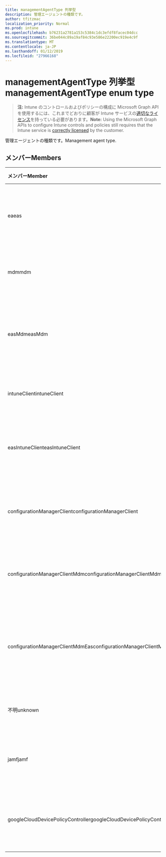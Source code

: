 ```yaml
---
title: managementAgentType 列挙型
description: 管理エージェントの種類です。
author: tfitzmac
localization_priority: Normal
ms.prod: intune
ms.openlocfilehash: b76231a2781a153c5384c1dc3efdf8facec04dcc
ms.sourcegitcommit: 36be044c89a19af84c93e586e22200ec919e4c9f
ms.translationtype: MT
ms.contentlocale: ja-JP
ms.lasthandoff: 01/12/2019
ms.locfileid: "27966168"
---
```

# <a name="managementagenttype-enum-type"></a><span data-ttu-id="1d8c7-103">managementAgentType 列挙型</span><span class="sxs-lookup"><span data-stu-id="1d8c7-103">managementAgentType enum type</span></span>

> <span data-ttu-id="1d8c7-104">**注:** Intune のコントロールおよびポリシーの構成に Microsoft Graph API を使用するには、これまでどおりに顧客が Intune サービスの[適切なライセンス](https://go.microsoft.com/fwlink/?linkid=839381)を持っている必要があります。</span><span class="sxs-lookup"><span data-stu-id="1d8c7-104">**Note:** Using the Microsoft Graph APIs to configure Intune controls and policies still requires that the Intune service is [correctly licensed](https://go.microsoft.com/fwlink/?linkid=839381) by the customer.</span></span>

<span data-ttu-id="1d8c7-105">管理エージェントの種類です。</span><span class="sxs-lookup"><span data-stu-id="1d8c7-105">Management agent type.</span></span>
## <a name="members"></a><span data-ttu-id="1d8c7-106">メンバー</span><span class="sxs-lookup"><span data-stu-id="1d8c7-106">Members</span></span>
|<span data-ttu-id="1d8c7-107">メンバー</span><span class="sxs-lookup"><span data-stu-id="1d8c7-107">Member</span></span>|<span data-ttu-id="1d8c7-108">値</span><span class="sxs-lookup"><span data-stu-id="1d8c7-108">Value</span></span>|<span data-ttu-id="1d8c7-109">説明</span><span class="sxs-lookup"><span data-stu-id="1d8c7-109">Description</span></span>|
|:---|:---|:---|
|<span data-ttu-id="1d8c7-110">ea</span><span class="sxs-lookup"><span data-stu-id="1d8c7-110">eas</span></span>|<span data-ttu-id="1d8c7-111">1</span><span class="sxs-lookup"><span data-stu-id="1d8c7-111">1</span></span>|<span data-ttu-id="1d8c7-112">デバイスは、Exchange サーバーによって管理されます。</span><span class="sxs-lookup"><span data-stu-id="1d8c7-112">The device is managed by Exchange server.</span></span>|
|<span data-ttu-id="1d8c7-113">mdm</span><span class="sxs-lookup"><span data-stu-id="1d8c7-113">mdm</span></span>|<span data-ttu-id="1d8c7-114">2</span><span class="sxs-lookup"><span data-stu-id="1d8c7-114">2</span></span>|<span data-ttu-id="1d8c7-115">Intune MDM. で、デバイスを管理します。</span><span class="sxs-lookup"><span data-stu-id="1d8c7-115">The device is managed by Intune MDM.</span></span>|
|<span data-ttu-id="1d8c7-116">easMdm</span><span class="sxs-lookup"><span data-stu-id="1d8c7-116">easMdm</span></span>|<span data-ttu-id="1d8c7-117">3</span><span class="sxs-lookup"><span data-stu-id="1d8c7-117">3</span></span>|<span data-ttu-id="1d8c7-118">Intune MDM. と Exchange サーバーの両方がデバイス管理します。</span><span class="sxs-lookup"><span data-stu-id="1d8c7-118">The device is managed by both Exchange server and Intune MDM.</span></span>|
|<span data-ttu-id="1d8c7-119">intuneClient</span><span class="sxs-lookup"><span data-stu-id="1d8c7-119">intuneClient</span></span>|<span data-ttu-id="1d8c7-120">4</span><span class="sxs-lookup"><span data-stu-id="1d8c7-120">4</span></span>|<span data-ttu-id="1d8c7-121">Intune クライアントが管理されています。</span><span class="sxs-lookup"><span data-stu-id="1d8c7-121">Intune client managed.</span></span>|
|<span data-ttu-id="1d8c7-122">easIntuneClient</span><span class="sxs-lookup"><span data-stu-id="1d8c7-122">easIntuneClient</span></span>|<span data-ttu-id="1d8c7-123">5</span><span class="sxs-lookup"><span data-stu-id="1d8c7-123">5</span></span>|<span data-ttu-id="1d8c7-124">デバイスは、EA と Intune クライアント デュアル管理です。</span><span class="sxs-lookup"><span data-stu-id="1d8c7-124">The device is EAS and Intune client dual managed.</span></span>|
|<span data-ttu-id="1d8c7-125">configurationManagerClient</span><span class="sxs-lookup"><span data-stu-id="1d8c7-125">configurationManagerClient</span></span>|<span data-ttu-id="1d8c7-126">8</span><span class="sxs-lookup"><span data-stu-id="1d8c7-126">8</span></span>|<span data-ttu-id="1d8c7-127">デバイスは、構成マネージャーによって管理されます。</span><span class="sxs-lookup"><span data-stu-id="1d8c7-127">The device is managed by Configuration Manager.</span></span>|
|<span data-ttu-id="1d8c7-128">configurationManagerClientMdm</span><span class="sxs-lookup"><span data-stu-id="1d8c7-128">configurationManagerClientMdm</span></span>|<span data-ttu-id="1d8c7-129">10</span><span class="sxs-lookup"><span data-stu-id="1d8c7-129">10</span></span>|<span data-ttu-id="1d8c7-130">デバイスの管理は、構成マネージャーと MDM.</span><span class="sxs-lookup"><span data-stu-id="1d8c7-130">The device is managed by Configuration Manager and MDM.</span></span>|
|<span data-ttu-id="1d8c7-131">configurationManagerClientMdmEas</span><span class="sxs-lookup"><span data-stu-id="1d8c7-131">configurationManagerClientMdmEas</span></span>|<span data-ttu-id="1d8c7-132">11</span><span class="sxs-lookup"><span data-stu-id="1d8c7-132">11</span></span>|<span data-ttu-id="1d8c7-133">デバイスは、MDM および Ea は、構成マネージャーによって管理されます。</span><span class="sxs-lookup"><span data-stu-id="1d8c7-133">The device is managed by Configuration Manager, MDM and Eas.</span></span>|
|<span data-ttu-id="1d8c7-134">不明</span><span class="sxs-lookup"><span data-stu-id="1d8c7-134">unknown</span></span>|<span data-ttu-id="1d8c7-135">16</span><span class="sxs-lookup"><span data-stu-id="1d8c7-135">16</span></span>|<span data-ttu-id="1d8c7-136">不明な管理エージェントの種類です。</span><span class="sxs-lookup"><span data-stu-id="1d8c7-136">Unknown management agent type.</span></span>|
|<span data-ttu-id="1d8c7-137">jamf</span><span class="sxs-lookup"><span data-stu-id="1d8c7-137">jamf</span></span>|<span data-ttu-id="1d8c7-138">32</span><span class="sxs-lookup"><span data-stu-id="1d8c7-138">32</span></span>|<span data-ttu-id="1d8c7-139">デバイス属性は、Jamf からフェッチされます。</span><span class="sxs-lookup"><span data-stu-id="1d8c7-139">The device attributes are fetched from Jamf.</span></span>|
|<span data-ttu-id="1d8c7-140">googleCloudDevicePolicyController</span><span class="sxs-lookup"><span data-stu-id="1d8c7-140">googleCloudDevicePolicyController</span></span>|<span data-ttu-id="1d8c7-141">64</span><span class="sxs-lookup"><span data-stu-id="1d8c7-141">64</span></span>|<span data-ttu-id="1d8c7-142">デバイスは、Google の CloudDPC によって管理されます。</span><span class="sxs-lookup"><span data-stu-id="1d8c7-142">The device is managed by Google's CloudDPC.</span></span>|




